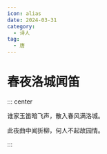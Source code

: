 ```yaml
---
icon: alias
date: 2024-03-31
category:
  - 诗人
tag:
  - 唐
---
```


# 春夜洛城闻笛

<!-- more -->


::: center 

谁家玉笛暗飞声，散入春风满洛城。

此夜曲中闻折柳，何人不起故园情。

:::